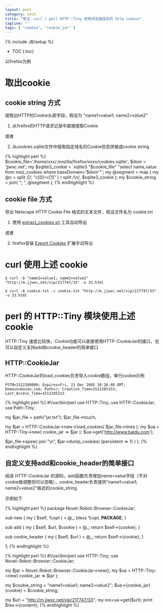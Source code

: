 ```yaml
---
layout: post
category: tech
title: "笔记：curl / perl HTTP::Tiny 使用浏览器保存的 http cookie"
tagline: ""
tags: [ "cookie", "cookie_jar" ]
---
```

{% include JB/setup %}

* TOC
{:toc}

以firefox为例

# 取出cookie

## cookie string 方式

提取出HTTP的Cookie头部字段，假设为 "name1=value1; name2=value2"

1) 从firefox的HTTP请求记录中直接提取Cookie

或者

2) 从cookies.sqlite文件中提取指定域名的Cookie信息拼接成cookie string

{% highlight perl %}
    $cookie_file='/home/xxx/.mozilla/firefox/xxxx/cookies.sqlite';
    $dom = 'jjwxc.net';
    my $sqlite3_cookie = `sqlite3 "$cookie_file" "select name,value from moz_cookies where baseDomain='$dom'"`;
    my @segment = map { my @c = split /\|/; "$c[0]=$c[1]" } ( split /\n/, $sqlite3_cookie );
    my $cookie_string = join( "; ", @segment );
{% endhighlight %}

## cookie file 方式

导出 Netscape HTTP Cookie File 格式的文本文件，假设文件名为 cookie.txt

1) 使用 [extract_cookies.sh](https://gist.github.com/spk/5014421) 工具自动导出

或者 

2) firefox安装 [Export Cookies](https://addons.mozilla.org/en-US/firefox/addon/export-cookies/) 扩展手动导出


# curl 使用上述 cookie

    $ curl -b "name1=value1; name2=value2" "http://m.jjwxc.net/vip/217747/33" -o 33.html

    $ curl -b cookie.txt -c cookie.txt "http://m.jjwxc.net/vip/217747/33" -o 33.html

# perl 的 HTTP::Tiny 模块使用上述cookie

HTTP::Tiny 速度比较快，Cookie功能可以直接使用HTTP::CookieJar的接口，也可以自定义支持add和cookie_header的简单接口

## HTTP::CookieJar

HTTP::CookieJar的load_cookies负责导入cookie数组，单行cookie示例

    PSTM=1512280000; Expires=Fri, 21 Dec 2085 10:26:40 GMT; Domain=baidu.com; Path=/; Creation_Time=1512285153; Last_Access_Time=1512285153

{% highlight perl %}
#!/usr/bin/perl
use HTTP::Tiny;
use HTTP::CookieJar;
use Path::Tiny;
 
my $jar_file = path("jar.txt");
$jar_file->touch;
 
my $jar = HTTP::CookieJar->new->load_cookies( $jar_file->lines );
my $ua = HTTP::Tiny->new( cookie_jar => $jar );
$ua->get('http://www.baidu.com');
 
$jar_file->spew( join "\n", $jar->dump_cookies( {persistent => 1} ) );
{% endhighlight %}

## 自定义支持add和cookie_header的简单接口

阅读 HTTP::CookieJar 的源码，add函数负责增加name=value字段（不对cookie做调整则可以忽略），cookie_header负责提供"name1=value1; name2=value2"格式的cookie_string

示例如下

{% highlight perl %}
package Novel::Robot::Browser::CookieJar;

sub new {
  my ( $self, %opt ) = @_;
  bless \%opt, __PACKAGE__;
}

sub add {
  my ( $self, $url, $cookie ) = @_;
  return $self->{cookie};
}

sub cookie_header {
  my ( $self, $url ) = @_;
  return $self->{cookie};
}

1;
{% endhighlight %}

{% highlight perl %}
#!/usr/bin/perl
use HTTP::Tiny;
use Novel::Robot::Browser::CookieJar;

my $jar = Novel::Robot::Browser::CookieJar->new();
my $ua = HTTP::Tiny->new( cookie_jar => $jar );

my $cookie_string = "name1=value1; name2=value2";
$ua->{cookie_jar}{cookie} = $cookie_string;

my $url = "http://m.jjwxc.net/vip/217747/33";
my $res=$ua->get($url);
print $res->{content};
{% endhighlight %}
